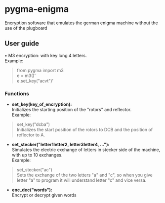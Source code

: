 # pygma-enigma
Encryption software that emulates the german enigma machine without the use of the plugboard

## User guide
• M3 encryption: with key long 4 letters. <br />
Example: <br />
> from pygma import m3 <br />
> e = m3()' <br />
> e.set_key("acvt")' <br />
### Functions
* **set_key(key_of_encryption):** <br />
 Initializes the starting position of the "rotors" and reflector. <br />
 Example: <br />
 > set_key("dcba") <br />
 Initializes the start position of the rotors to DCB and the position of reflector to A.
* **set_stecker("letter1letter2, letter3letter4, ..."):** <br />
 Simulates the electric exchange of letters in stecker side of the machine, with up to 10 exchanges. <br />
 Example: <br />
 > set_stecker("ac") <br />
 Sets the exchange of the two letters "a" and "c", so when you give letter "a" to program it will understand letter "c" and vice             versa.
* **enc_dec("words"):** <br />
 Encrypt or decrypt given words

